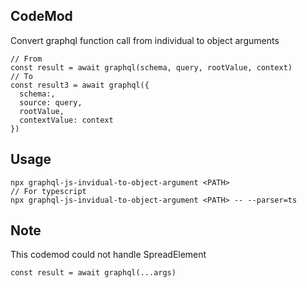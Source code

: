 ## CodeMod

Convert graphql function call from individual to object arguments

    // From
    const result = await graphql(schema, query, rootValue, context)
    // To
    const result3 = await graphql({
      schema:,
      source: query,
      rootValue,
      contextValue: context
    })


## Usage

    npx graphql-js-invidual-to-object-argument <PATH>
    // For typescript
    npx graphql-js-invidual-to-object-argument <PATH> -- --parser=ts

## Note

This codemod could not handle SpreadElement

    const result = await graphql(...args)
